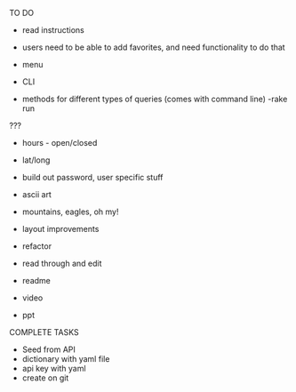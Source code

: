 TO DO

- read instructions
- users need to be able to add favorites, and need functionality to do that

- menu
- CLI

- methods for different types of queries (comes with command line)
-rake run

???
- hours - open/closed
- lat/long
- build out password, user specific stuff

- ascii art
- mountains, eagles, oh my!
- layout improvements
- refactor
- read through and edit

- readme
- video
- ppt




COMPLETE TASKS
- Seed from API
- dictionary with yaml file
- api key with yaml
- create on git